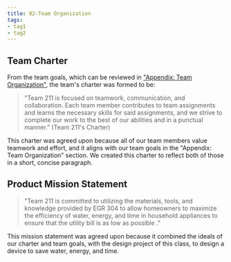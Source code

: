 ```yaml
---
title: 02-Team Organization
tags:
- tag1
- tag2
---
```


## Team Charter

From the team goals, which can be reviewed in ["Appendix: Team Organization"](https://egr304-2025-f-211.github.io/Appendix/App-Team-Org/), the team's charter was formed to be:

> "Team 211 is focused on teamwork, communication, and collaboration. Each team member contributes to team assignments and learns the necessary skills for said assignments, and we strive to complete our work to the best of our abilities and in a punctual manner." (Team 211's Charter)

This charter was agreed upon because all of our team members value teamwork and effort, and it aligns with our team goals in the "Appendix: Team Organization" section. We created this charter to reflect both of those in a short, concise paragraph.

## Product Mission Statement

 > "Team 211 is committed to utilizing the materials, tools, and knowledge provided by EGR 304 to allow homeowners to maximize the efficiency of water, energy, and time in household appliances to ensure that the utility bill is as low as possible ."

This mission statement was agreed upon because it combined the ideals of our charter and team goals, with the design project of this class, to design a device to save water, energy, and time.
